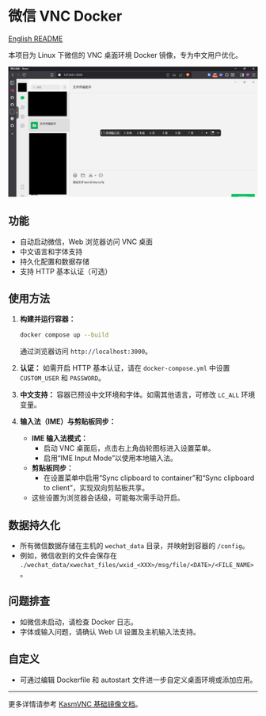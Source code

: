 

# 微信 VNC Docker


[English README](../README.md)

本项目为 Linux 下微信的 VNC 桌面环境 Docker 镜像，专为中文用户优化。

![WeChat VNC Demo](docs/wechat-vnc-demo.png)


## 功能
- 自动启动微信，Web 浏览器访问 VNC 桌面
- 中文语言和字体支持
- 持久化配置和数据存储
- 支持 HTTP 基本认证（可选）

## 使用方法

1. **构建并运行容器：**
   ```bash
   docker compose up --build
   ```
   通过浏览器访问 `http://localhost:3000`。

2. **认证：**
   如需开启 HTTP 基本认证，请在 `docker-compose.yml` 中设置 `CUSTOM_USER` 和 `PASSWORD`。

3. **中文支持：**
   容器已预设中文环境和字体。如需其他语言，可修改 `LC_ALL` 环境变量。

4. **输入法（IME）与剪贴板同步：**
   - **IME 输入法模式：**
     - 启动 VNC 桌面后，点击右上角齿轮图标进入设置菜单。
     - 启用“IME Input Mode”以使用本地输入法。
   - **剪贴板同步：**
     - 在设置菜单中启用“Sync clipboard to container”和“Sync clipboard to client”，实现双向剪贴板共享。
   - 这些设置为浏览器会话级，可能每次需手动开启。

## 数据持久化
- 所有微信数据存储在主机的 `wechat_data` 目录，并映射到容器的 `/config`。
- 例如，微信收到的文件会保存在 `./wechat_data/xwechat_files/wxid_<XXX>/msg/file/<DATE>/<FILE_NAME>`。

## 问题排查
- 如微信未启动，请检查 Docker 日志。
- 字体或输入问题，请确认 Web UI 设置及主机输入法支持。

## 自定义
- 可通过编辑 Dockerfile 和 autostart 文件进一步自定义桌面环境或添加应用。

---

更多详情请参考 [KasmVNC 基础镜像文档](https://docs.linuxserver.io/images/docker-baseimage-kasmvnc/)。

